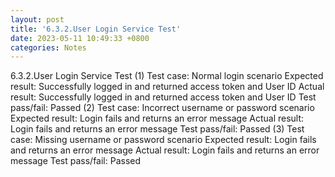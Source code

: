 ```yaml
---
layout: post
title: '6.3.2.User Login Service Test'
date: 2023-05-11 10:49:33 +0800
categories: Notes
---
```


6.3.2.User Login Service Test
(1) Test case: Normal login scenario
Expected result: Successfully logged in and returned access token and User ID
Actual result: Successfully logged in and returned access token and User ID
Test pass/fail: Passed
(2) Test case: Incorrect username or password scenario
Expected result: Login fails and returns an error message
Actual result: Login fails and returns an error message
Test pass/fail: Passed
(3) Test case: Missing username or password scenario
Expected result: Login fails and returns an error message
Actual result: Login fails and returns an error message
Test pass/fail: Passed
